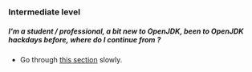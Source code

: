 ### Intermediate level

##### I'm a student / professional, a bit new to OpenJDK, been to OpenJDK hackdays before, where do I continue from ?

- Go through [this section](how-to-navigate/intermediate-level.md) slowly.
